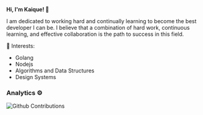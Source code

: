 **Hi, I'm Kaique! 👋**

I am dedicated to working hard and continually learning to become the best developer I can be. I believe that a combination of hard work, continuous learning, and effective collaboration is the path to success in this field.

🌱 Interests:
- Golang
- Nodejs
- Algorithms and Data Structures
- Design Systems

### Analytics ⚙️
![Github Contributions](https://github-readme-streak-stats.herokuapp.com/?user=kaiquecaires)
